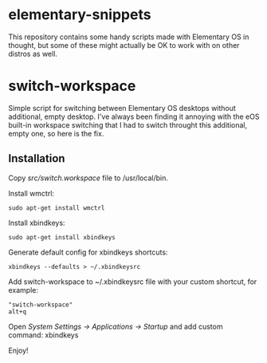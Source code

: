 elementary-snippets
===================

This repository contains some handy scripts made with Elementary OS in thought, but some of these might actually be OK to work with on other distros as well.

# switch-workspace

Simple script for switching between Elementary OS desktops without additional, empty desktop. I've always been finding it annoying with the eOS built-in workspace switching that I had to switch throught this additional, empty one, so here is the fix.

## Installation

Copy *src/switch.workspace* file to /usr/local/bin.  

Install wmctrl:
```
sudo apt-get install wmctrl
```
Install xbindkeys:
```
sudo apt-get install xbindkeys
```
Generate default config for xbindkeys shortcuts:
```
xbindkeys --defaults > ~/.xbindkeysrc
```
Add switch-workspace to ~/.xbindkeysrc file with your custom shortcut, for example:
```
"switch-workspace"
alt+q
```
Open *System Settings -> Applications -> Startup* and add custom command: xbindkeys  

Enjoy!